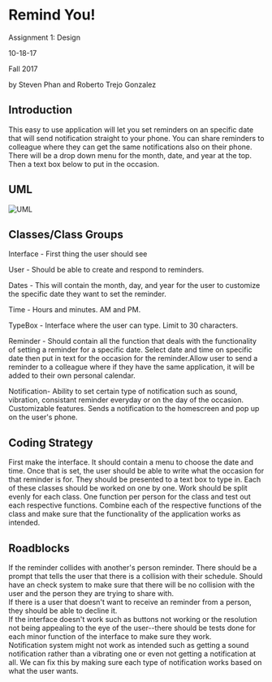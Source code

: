 # Remind You!

Assignment 1: Design  

10-18-17  

Fall 2017

by Steven Phan and Roberto Trejo Gonzalez

## Introduction

This easy to use application will let you set reminders on an specific date that will send notification straight to your phone. You can share reminders to colleague where they can get the same notifications also on their phone. There will be a drop down menu for the month, date, and year at the top. Then a text box below to put in the occasion.

## UML
 ![UML](UML.png)


## Classes/Class Groups
Interface - First thing the user should see  

User - Should be able to create and respond to reminders.

Dates - This will contain the month, day, and year for the user to customize the specific date they want to set the reminder.  

Time - Hours and minutes. AM and PM.  

TypeBox - Interface where the user can type. Limit to 30 characters.

Reminder - Should contain all the function that deals with the functionality of setting a reminder for a specific date. Select date and time on specific date then put in text for the occasion for the reminder.Allow user to send a reminder to a colleague where if they have the same application, it will be added to their own personal calendar.  

Notification- Ability to set certain type of notification such as sound, vibration, consistant reminder everyday or on the day of the occasion. Customizable features. Sends a notification to the homescreen and pop up on the user's phone.  

## Coding Strategy
First make the interface. It should contain a menu to choose the date and time. Once that is set, the user should be able to write what the occasion for that reminder is for. They should be presented to a text box to type in.  Each of these classes should be worked on one by one. Work should be split evenly for each class. One function per person for the class and test out each respective functions. Combine each of the respective functions of the class and make sure that the functionality of the application works as intended.

## Roadblocks

If the reminder collides with another's person reminder. There should be a prompt that tells the user that there is a collision with their schedule. Should have an check system to make sure that there will be no collision with the user and the person they are trying to share with.  
If there is a user that doesn't want to receive an reminder from a person, they should be able to decline it.  
If the interface doesn't work such as buttons not working or the resolution not being appealing to the eye of the user--there should be tests done for each minor function of the interface to make sure they work.  
Notification system might not work as intended such as getting a sound notification rather than a vibrating one or even not getting a notification at all. We can fix this by making sure each type of notification works based on what the user wants.
